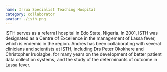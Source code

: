 ```yaml
---
name: Irrua Specialist Teaching Hospital
category: collaborator
avatar: ./isth.png
---
```


ISTH serves as a referral hospital in Edo State, Nigeria. In 2001, ISTH was designated as a Centre of Excellence in the management of Lassa fever, which is endemic in the region. Andres has been collaborating with several clinicians and scientists at ISTH, including Drs Peter Okokhere and Christopher Iruolagbe, for many years on the development of better patient data collection systems, and the study of the determinants of outcome in Lassa fever.
